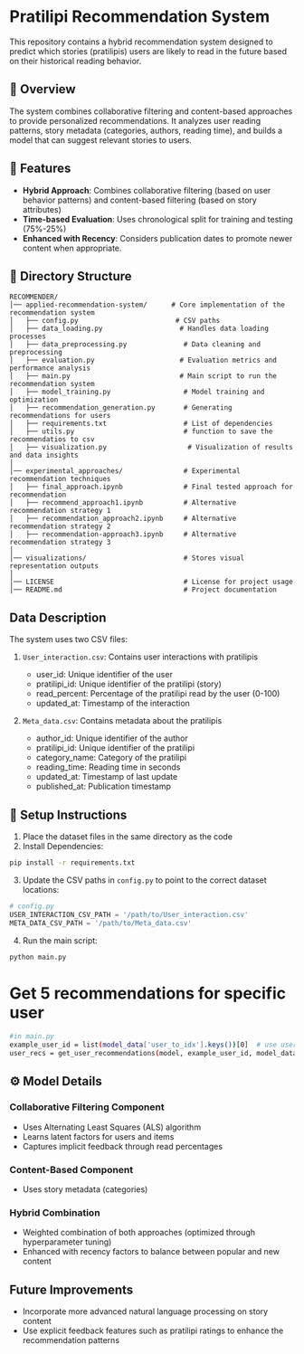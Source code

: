 # Pratilipi Recommendation System

This repository contains a hybrid recommendation system designed to predict which stories (pratilipis) users are likely to read in the future based on their historical reading behavior.

## 📖 Overview

The system combines collaborative filtering and content-based approaches to provide personalized recommendations. It analyzes user reading patterns, story metadata (categories, authors, reading time), and builds a model that can suggest relevant stories to users.

## 🚀 Features

- **Hybrid Approach**: Combines collaborative filtering (based on user behavior patterns) and content-based filtering (based on story attributes)
- **Time-based Evaluation**: Uses chronological split for training and testing (75%-25%)
- **Enhanced with Recency**: Considers publication dates to promote newer content when appropriate.

## 📂 Directory Structure

```
RECOMMENDER/
│── applied-recommendation-system/      # Core implementation of the recommendation system
│   ├── config.py                        # CSV paths
│   ├── data_loading.py                   # Handles data loading processes
│   ├── data_preprocessing.py              # Data cleaning and preprocessing
│   ├── evaluation.py                     # Evaluation metrics and performance analysis
│   ├── main.py                           # Main script to run the recommendation system
│   ├── model_training.py                  # Model training and optimization
│   ├── recommendation_generation.py       # Generating recommendations for users
│   ├── requirements.txt                   # List of dependencies
│   ├── utils.py                           # function to save the recommendatios to csv
│   ├── visualization.py                    # Visualization of results and data insights
│
│── experimental_approaches/               # Experimental recommendation techniques
│   ├── final_approach.ipynb               # Final tested approach for recommendation
│   ├── recommend_approach1.ipynb          # Alternative recommendation strategy 1
│   ├── recommendation_approach2.ipynb     # Alternative recommendation strategy 2
│   ├── recommendation-approach3.ipynb     # Alternative recommendation strategy 3
│
│── visualizations/                        # Stores visual representation outputs
│
│── LICENSE                                # License for project usage
│── README.md                              # Project documentation
```

## Data Description

The system uses two CSV files:

1. `User_interaction.csv`: Contains user interactions with pratilipis
   - user_id: Unique identifier of the user
   - pratilipi_id: Unique identifier of the pratilipi (story)
   - read_percent: Percentage of the pratilipi read by the user (0-100)
   - updated_at: Timestamp of the interaction

2. `Meta_data.csv`: Contains metadata about the pratilipis
   - author_id: Unique identifier of the author
   - pratilipi_id: Unique identifier of the pratilipi
   - category_name: Category of the pratilipi
   - reading_time: Reading time in seconds
   - updated_at: Timestamp of last update
   - published_at: Publication timestamp

## 📌 Setup Instructions

1. Place the dataset files in the same directory as the code
2. Install Dependencies:
```bash
pip install -r requirements.txt
```
3. Update the CSV paths in `config.py` to point to the correct dataset locations:
```python
# config.py
USER_INTERACTION_CSV_PATH = '/path/to/User_interaction.csv'
META_DATA_CSV_PATH = '/path/to/Meta_data.csv'
```
4. Run the main script:
```bash
python main.py
```


# Get 5 recommendations for specific user
```bash
#in main.py
example_user_id = list(model_data['user_to_idx'].keys())[0]  # use userId instead of the key
user_recs = get_user_recommendations(model, example_user_id, model_data, meta_data)
```

## ⚙️ Model Details

### Collaborative Filtering Component
- Uses Alternating Least Squares (ALS) algorithm
- Learns latent factors for users and items
- Captures implicit feedback through read percentages

### Content-Based Component
- Uses story metadata (categories)

### Hybrid Combination
- Weighted combination of both approaches (optimized through hyperparameter tuning)
- Enhanced with recency factors to balance between popular and new content

## Future Improvements

- Incorporate more advanced natural language processing on story content
- Use explicit feedback features such as pratilipi ratings to enhance the recommendation patterns

